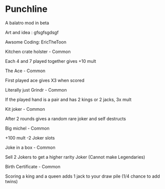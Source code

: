 # Punchline
A balatro mod in beta

Art and idea :
gfsgfsgdsgf

Awsome Coding:
EricTheToon

Kitchen crate holster - Common

Each 4 and 7 played together gives +10 mult 


The Ace - Common

First played ace gives X3 when scored

Literally just Grindr - Common

If the played hand is a pair and has 2 kings or 2 jacks, 3x mult

Kit joker - Common 

After 2 rounds gives a random rare joker and self destructs

Big michel - Common 

+100 mult -2 Joker slots

Joke in a box - Common

Sell 2 Jokers to get a higher rarity Joker (Cannot make Legendaries)

Birth Certificate - Common

Scoring a king and a queen adds 1 jack to your draw pile (1/4 chance to add twins)

